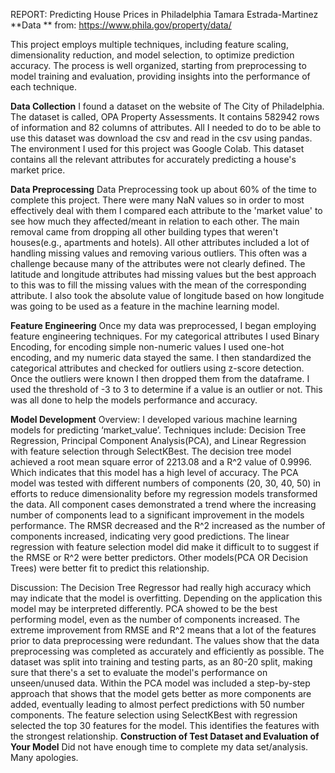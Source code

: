 REPORT: Predicting House Prices in Philadelphia
Tamara Estrada-Martinez
**Data ** from: https://www.phila.gov/property/data/


This project employs multiple techniques, including feature scaling, dimensionality reduction, and model selection, to optimize prediction accuracy. The process is well organized, starting from preprocessing to model training and evaluation, providing insights into the performance of each technique.

**Data Collection**
I found a dataset on the website of The City of Philadelphia. The dataset is called, OPA Property Assessments. It contains 582942 rows of information and 82 columns of attributes.
All I needed to do to be able to use this dataset was download the csv and read in the csv using pandas. The environment I used for this project was Google Colab. 
This dataset contains all the relevant attributes for accurately predicting a house's market price.

**Data Preprocessing**
Data Preprocessing took up about 60% of the time to complete this project. There were many NaN values so in order to most effectively deal with them I compared each attribute to the 'market value' to see how much they affected/meant in relation to each other. The main removal came from dropping all other building types that weren't houses(e.g., apartments and hotels). All other attributes included a lot of handling missing values and removing various outliers. This often was a challenge because many of the attributes were not clearly defined. The latitude and longitude attributes had missing values but the best approach to this was to fill the missing values with the mean of the corresponding attribute. I also took the absolute value of longitude based on how longitude was going to be used as a feature in the machine learning model. 

**Feature Engineering**
Once my data was preprocessed, I began employing feature engineering techniques. For my categorical attributes I used Binary Encoding, for encoding simple non-numeric values I used one-hot encoding, and my numeric data stayed the same. I then standardized the categorical attributes and checked for outliers using z-score detection. Once the outliers were known I then dropped them from the dataframe. I used the threshold of -3 to 3 to determine if a value is an outlier or not. This was all done to help the models performance and accuracy.

**Model Development**
Overview:
I developed various machine learning models for predicting ‘market_value’. Techniques include: Decision Tree Regression, Principal Component Analysis(PCA), and Linear Regression with feature selection through SelectKBest. 
The decision tree model achieved a root mean square error of 2213.08 and a R^2 value of 0.9996. Which indicates that this model has a high level of accuracy. 
The PCA model was tested with different numbers of components (20, 30, 40, 50) in efforts to reduce dimensionality before my regression models transformed the data. All component cases demonstrated a trend where the increasing number of components lead to a significant improvement in the models performance. The RMSR decreased and the R^2 increased as the number of components increased, indicating very good predictions. 
The linear regression with feature selection model did make it difficult to to suggest if  the RMSE or R^2 were better predictors. Other models(PCA OR Decision Trees) were better fit to predict this relationship. 

Discussion:
The Decision Tree Regressor had really high accuracy which may indicate that the model is overfitting. Depending on the application this model may be interpreted differently.
PCA showed to be the best performing model, even as the number of components increased. The extreme improvement from RMSE and R^2 means that a lot of the features prior to data preprocessing were redundant. The values show that the data preprocessing was completed as accurately and efficiently as possible. The dataset was split into training and testing parts, as an 80-20 split, making sure that there's a set to evaluate the model's performance on unseen/unused data. 
Within the PCA model was included a step-by-step approach that shows that the model gets better as more components are added, eventually leading to almost perfect predictions with 50 number components.
The feature selection using SelectKBest with regression selected the top 30 features for the model. This identifies the features with the strongest relationship.
**Construction of Test Dataset and Evaluation of Your Model**
Did not have enough time to complete my data set/analysis. Many apologies. 
